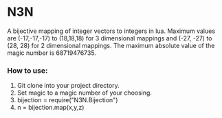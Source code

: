 # N3N
A bijective mapping of integer vectors to integers in lua.
Maximum values are (-17,-17,-17) to (18,18,18) for 3 dimensional mappings
and (-27, -27) to (28, 28) for 2 dimensional mappings.
The maximum absolute value of the magic number is 68719476735.

### How to use:
1. Git clone into your project directory.
2. Set magic to a magic number of your choosing.
3. bijection = require("N3N.Bijection")
4. n = bijection.map(x,y,z)
